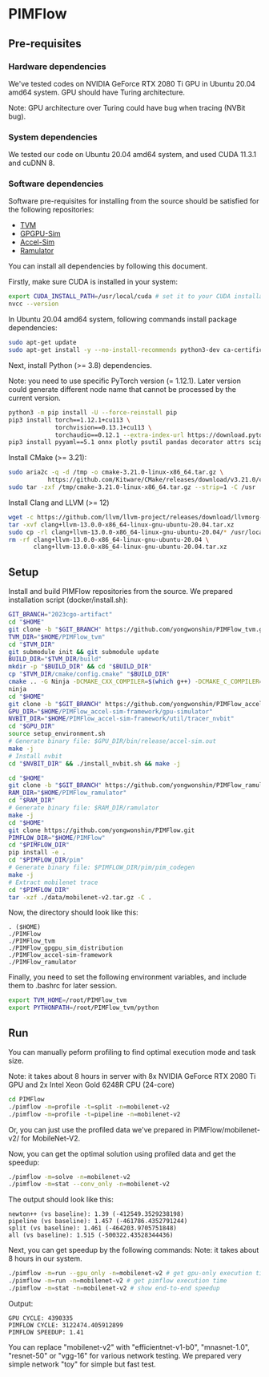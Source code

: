 # PIMFlow

## Pre-requisites
### Hardware dependencies
We've tested codes on NVIDIA GeForce RTX 2080 Ti GPU in Ubuntu 20.04 amd64 system. GPU should have Turing architecture.

Note: GPU architecture over Turing could have bug when tracing (NVBit bug).

### System dependencies
We tested our code on Ubuntu 20.04 amd64 system, and used CUDA 11.3.1 and cuDNN 8.

### Software dependencies
Software pre-requisites for installing from the source should be satisfied for the following repositories:
- [TVM](https://github.com/apache/tvm)
- [GPGPU-Sim](https://github.com/gpgpu-sim/gpgpu-sim_distribution)
- [Accel-Sim](https://github.com/accel-sim/accel-sim-framework)
- [Ramulator](https://github.com/CMU-SAFARI/ramulator)

You can install all dependencies by following this document.

Firstly, make sure CUDA is installed in your system:
```bash
export CUDA_INSTALL_PATH=/usr/local/cuda # set it to your CUDA installation path
nvcc --version
```

In Ubuntu 20.04 amd64 system, following commands install package dependencies:
```bash
sudo apt-get update
sudo apt-get install -y --no-install-recommends python3-dev ca-certificates g++ python3-numpy gcc make git python3-setuptools python3-wheel python3-pip aria2 wget build-essential xutils-dev bison zlib1g-dev flex libglu1-mesa-dev git libssl-dev libxml2-dev libboost-all-dev vim python-setuptools python-dev ninja-build bc git-lfs libtinfo-dev htop libedit-dev
```

Next, install Python (>= 3.8) dependencies.

Note: you need to use specific PyTorch version (= 1.12.1). Later version could generate different node name that cannot be processed by the current version.

```bash
python3 -m pip install -U --force-reinstall pip
pip3 install torch==1.12.1+cu113 \
             torchvision==0.13.1+cu113 \
             torchaudio==0.12.1 --extra-index-url https://download.pytorch.org/whl/cu113
pip3 install pyyaml==5.1 onnx plotly psutil pandas decorator attrs scipy
```

Install CMake (>= 3.21):
```bash
sudo aria2c -q -d /tmp -o cmake-3.21.0-linux-x86_64.tar.gz \
           https://github.com/Kitware/CMake/releases/download/v3.21.0/cmake-3.21.0-linux-x86_64.tar.gz
sudo tar -zxf /tmp/cmake-3.21.0-linux-x86_64.tar.gz --strip=1 -C /usr
```

Install Clang and LLVM (>= 12)
```bash
wget -c https://github.com/llvm/llvm-project/releases/download/llvmorg-13.0.0/clang+llvm-13.0.0-x86_64-linux-gnu-ubuntu-20.04.tar.xz
tar -xvf clang+llvm-13.0.0-x86_64-linux-gnu-ubuntu-20.04.tar.xz
sudo cp -rl clang+llvm-13.0.0-x86_64-linux-gnu-ubuntu-20.04/* /usr/local
rm -rf clang+llvm-13.0.0-x86_64-linux-gnu-ubuntu-20.04 \
       clang+llvm-13.0.0-x86_64-linux-gnu-ubuntu-20.04.tar.xz
```

## Setup

Install and build PIMFlow repositories from the source. We prepared installation script (docker/install.sh):
```bash
GIT_BRANCH="2023cgo-artifact"
cd "$HOME"
git clone -b "$GIT_BRANCH" https://github.com/yongwonshin/PIMFlow_tvm.git
TVM_DIR="$HOME/PIMFlow_tvm"
cd "$TVM_DIR"
git submodule init && git submodule update
BUILD_DIR="$TVM_DIR/build"
mkdir -p "$BUILD_DIR" && cd "$BUILD_DIR"
cp "$TVM_DIR/cmake/config.cmake" "$BUILD_DIR"
cmake .. -G Ninja -DCMAKE_CXX_COMPILER=$(which g++) -DCMAKE_C_COMPILER=$(which gcc)
ninja
cd "$HOME"
git clone -b "$GIT_BRANCH" https://github.com/yongwonshin/PIMFlow_accel-sim-framework.git
GPU_DIR="$HOME/PIMFlow_accel-sim-framework/gpu-simulator"
NVBIT_DIR="$HOME/PIMFlow_accel-sim-framework/util/tracer_nvbit"
cd "$GPU_DIR"
source setup_environment.sh
# Generate binary file: $GPU_DIR/bin/release/accel-sim.out
make -j
# Install nvbit
cd "$NVBIT_DIR" && ./install_nvbit.sh && make -j

cd "$HOME"
git clone -b "$GIT_BRANCH" https://github.com/yongwonshin/PIMFlow_ramulator.git
RAM_DIR="$HOME/PIMFlow_ramulator"
cd "$RAM_DIR"
# Generate binary file: $RAM_DIR/ramulator
make -j
cd "$HOME"
git clone https://github.com/yongwonshin/PIMFlow.git
PIMFLOW_DIR="$HOME/PIMFlow"
cd "$PIMFLOW_DIR"
pip install -e .
cd "$PIMFLOW_DIR/pim"
# Generate binary file: $PIMFLOW_DIR/pim/pim_codegen
make -j
# Extract mobilenet trace
cd "$PIMFLOW_DIR"
tar -xzf ./data/mobilenet-v2.tar.gz -C .
```

Now, the directory should look like this:
```text
. ($HOME)
./PIMFlow
./PIMFlow_tvm
./PIMFlow_gpgpu_sim_distribution
./PIMFlow_accel-sim-framework
./PIMFlow_ramulator
```

Finally, you need to set the following environment variables, and include them to .bashrc for later session.
```bash
export TVM_HOME=/root/PIMFlow_tvm
export PYTHONPATH=/root/PIMFlow_tvm/python
```

## Run
You can manually peform profiling to find optimal execution mode and task size.

Note: it takes about 8 hours in server with 8x NVIDIA GeForce RTX 2080 Ti GPU and 2x Intel Xeon Gold 6248R CPU (24-core)

```bash
cd PIMFlow
./pimflow -m=profile -t=split -n=mobilenet-v2
./pimflow -m=profile -t=pipeline -n=mobilenet-v2
```
Or, you can just use the profiled data we've prepared in PIMFlow/mobilenet-v2/ for MobileNet-V2.

Now, you can get the optimal solution using profiled data and get the speedup:
```bash
./pimflow -m=solve -n=mobilenet-v2
./pimflow -m=stat --conv_only -n=mobilenet-v2
```
The output should look like this:
```text
newton++ (vs baseline): 1.39 (-412549.3529238198)
pipeline (vs baseline): 1.457 (-461786.4352791244)
split (vs baseline): 1.461 (-464203.9705751848)
all (vs baseline): 1.515 (-500322.43528344436)
```

Next, you can get speedup by the following commands:
Note: it takes about 8 hours in our system.
```bash
./pimflow -m=run --gpu_only -n=mobilenet-v2 # get gpu-only execution time
./pimflow -m=run -n=mobilenet-v2 # get pimflow execution time
./pimflow -m=stat -n=mobilenet-v2 # show end-to-end speedup
```
Output:
```text
GPU CYCLE: 4390335
PIMFLOW CYCLE: 3122474.405912899
PIMFLOW SPEEDUP: 1.41
```

You can replace "mobilenet-v2" with "efficientnet-v1-b0", "mnasnet-1.0", "resnet-50" or "vgg-16" for various network testing.
We prepared very simple network "toy" for simple but fast test.
